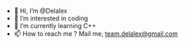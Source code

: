 - 👋 Hi, I’m @Delalex
- 👀 I’m interested in coding
- 🌱 I’m currently learning С++
- 📫 How to reach me ? Mail me, team.delalex@gmail.com

<!---
Delalex/Delalex is a ✨ special ✨ repository because its `README.md` (this file) appears on your GitHub profile.
You can click the Preview link to take a look at your changes.
--->
